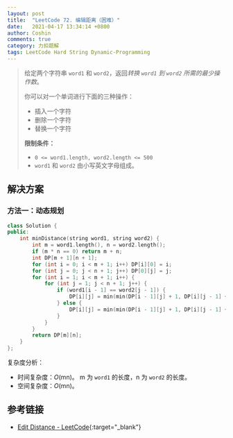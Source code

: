 ```yaml
---
layout: post
title:  "LeetCode 72. 编辑距离（困难）"
date:   2021-04-17 13:34:14 +0800
author: Coshin
comments: true
category: 力扣题解
tags: LeetCode Hard String Dynamic-Programming
---
```

> 给定两个字符串 `word1` 和 `word2`，返回*转换 `word1` 到 `word2` 所需的最少操作数*。
> 
> 你可以对一个单词进行下面的三种操作：
> 
> * 插入一个字符
> * 删除一个字符
> * 替换一个字符
> 
> **限制条件：**
> 
> * `0 <= word1.length, word2.length <= 500`
> * `word1` 和 `word2` 由小写英文字母组成。

## 解决方案

### 方法一：动态规划

```cpp
class Solution {
public:
    int minDistance(string word1, string word2) {
        int m = word1.length(), n = word2.length();
        if (m * n == 0) return m + n;
        int DP[m + 1][n + 1];
        for (int i = 0; i < m + 1; i++) DP[i][0] = i;
        for (int j = 0; j < n + 1; j++) DP[0][j] = j;
        for (int i = 1; i < m + 1; i++) {
            for (int j = 1; j < n + 1; j++) {
                if (word1[i - 1] == word2[j - 1]) {
                    DP[i][j] = min(min(DP[i - 1][j] + 1, DP[i][j - 1] + 1), DP[i - 1][j - 1]);
                } else {
                    DP[i][j] = min(min(DP[i - 1][j] + 1, DP[i][j - 1] + 1), DP[i - 1][j - 1] + 1);
                }
            }
        }
        return DP[m][n];
    }
};
```

复杂度分析：
* 时间复杂度：*O*(mn)。
  m 为 `word1` 的长度，n 为 `word2` 的长度。
* 空间复杂度：*O*(mn)。

## 参考链接

* [Edit Distance - LeetCode](https://leetcode.com/problems/edit-distance/){:target="_blank"}

